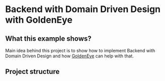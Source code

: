 ﻿# Backend with Domain Driven Design with GoldenEye

What this example shows?
--------------------------------
Main idea behind this project is to show how to implement Backend with Domain Driven Design and how [GoldenEye](../../../Core/Backend.Core.DDD/Readme.md) can help with that.

Project structure
--------------------------------
